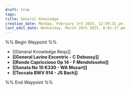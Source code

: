 ```yaml
---
draft: true
tags: 
title: General Knowledge
creation_date: Monday, February 3rd 2025, 12:59:31 pm
last_edit_date: Wednesday, March 26th 2025, 8:01:17 pm
---
```


%% Begin Waypoint %%
- [[General Knowledge Reqs]]
- **[[General Lavine Excentric - C Debussy]]**
- **[[Rondo Capriccioso Op 14 - F Mendelssohn]]**
- **[[Sonata No 10 K330 - WA Mozart]]**
- **[[Toccata BWV 914 - JS Bach]]**

%% End Waypoint %%
